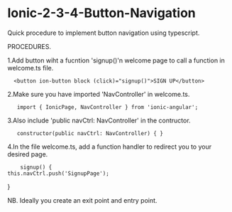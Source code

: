 # Ionic-2-3-4-Button-Navigation
Quick procedure to implement button navigation using typescript. 

PROCEDURES.

1.Add button wiht a fucntion 'signup()'n welcome page to call a function in welcome.ts file.

      <button ion-button block (click)="signup()">SIGN UP</button>
 
2.Make sure you have imported 'NavController' in welcome.ts.

       import { IonicPage, NavController } from 'ionic-angular';

3.Also include 'public navCtrl: NavController' in  the contructor. 
       
       constructor(public navCtrl: NavController) { }
       
4.In the file welcome.ts, add a function handler to redirect you to your desired page.
     
        signup() {
    this.navCtrl.push('SignupPage');
  }
  
NB.
Ideally you create an exit point and entry point.

